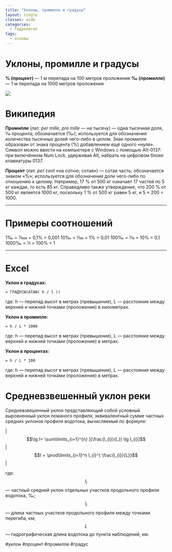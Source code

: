 ```yaml
---
title: "Уклоны, промилле и градусы"
layout: single
classes: wide
categories:
  - Гидрология
tags:
  - основы
---
```


# Уклоны, промилле и градусы
**% (процент)** — 1 м перепада на 100 метров проложения
**‰ (промилле)** — 1 м перепада на 1000 метров проложения

![](https://paper-attachments.dropbox.com/s_B618D916BBC37B4E007EB4D01C5783C8229388881F7B1125CA57BC51466511A8_1561442439291_opredelit_uklon_procentah.jpg)

# Википедия

**Проми́лле** (лат. *per mille, pro mille* — на тысячу) — одна тысячная доля, 1⁄10 процента; обозначается (‰); используется для обозначения количества тысячных долей чего-либо в целом. Знак промилле образован от знака процента (%) добавлением ещё одного «нуля». Символ можно ввести на компьютере с Windows с помощью Alt-0137: при включённом Num Lock, удерживая Alt, набрать на цифровом блоке клавиатуры 0137.

**Проце́нт** (лат. *per cent* «на сотню; сотая») — сотая часть; обозначается знаком «%»; используется для обозначения доли чего-либо по отношению к целому. Например, 17 % от 500 кг означает 17 частей по 5 кг каждая, то есть 85 кг. Справедливо также утверждение, что 200 % от 500 кг является 1000 кг, поскольку 1 % от 500 кг равен 5 кг, и 5 × 200 = 1000.

----------
# Примеры соотношений

1‰ = 1⁄1000 = 0,1% = 0,001
10‰ = 1⁄100 = 1% = 0,01
100‰ = 1⁄10 =  10% = 0,1
1000‰ = 1⁄1 = 100% = 1

----------
# Excel

**Уклон в градусах:**

    = ГРАДУСЫ(ATAN( h / l ))

где: h — перепад высот в метрах (превышение), L — расстояние между верхней и нижней точками (проложение) в километрах.

**Уклон в промилле:**

    = h / L * 1000

где: h — перепад высот в метрах (превышение), L — расстояние между верхней и нижней точками (проложение) в метрах.

**Уклон в процентах:**

    = h / L * 100

где: h — перепад высот в метрах (превышение), L — расстояние между верхней и нижней точками (проложение) в метрах.


# Средневзвешенный уклон реки

Средневзвешенный уклон представляющий собой условный выровненный
уклон ломаного профиля, эквивалентный сумме частных средних уклонов профиля водотока, вычисляемый по формуле:

| $$\lg I= \sum\limits_{i=1}^{n} [(\frac{l_{i}}{L}) \lg I_{i}]$$ | $$I = \prod\limits_{i=1}^n I_{i}^{ \frac{l_{i}}{L}}$$ |

где:
$$I_{i}$$ — частный средний уклон отдельных участков продольного профиля водотока, ‰;
$$l_{i}$$ — длина частных участков продольного профиля между точками перегиба, км; 
$$L$$ — гидрографическая длина водотока до пункта наблюдений, км.




#уклон #процент #промилле #градус


